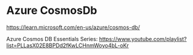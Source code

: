 # Azure CosmosDb

https://learn.microsoft.com/en-us/azure/cosmos-db/

Azure Cosmos DB Essentials Series: https://www.youtube.com/playlist?list=PLLasX02E8BPDd2fKwLCHnmWoyo4bL-oKr
